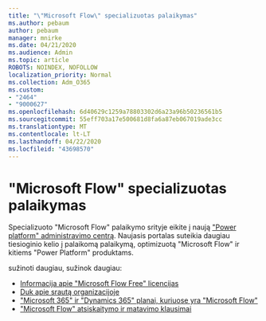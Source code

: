 ```yaml
---
title: "\"Microsoft Flow\" specializuotas palaikymas"
ms.author: pebaum
author: pebaum
manager: mnirke
ms.date: 04/21/2020
ms.audience: Admin
ms.topic: article
ROBOTS: NOINDEX, NOFOLLOW
localization_priority: Normal
ms.collection: Adm_O365
ms.custom:
- "2464"
- "9000627"
ms.openlocfilehash: 6d40629c1259a78803302d6a23a96b50236561b5
ms.sourcegitcommit: 55eff703a17e500681d8fa6a87eb067019ade3cc
ms.translationtype: MT
ms.contentlocale: lt-LT
ms.lasthandoff: 04/22/2020
ms.locfileid: "43698570"
---
```

# <a name="microsoft-flow-specialized-support"></a>"Microsoft Flow" specializuotas palaikymas

Specializuoto "Microsoft Flow" palaikymo srityje eikite į naują ["Power platform" administravimo centrą](https://aka.ms/flowadminsupport). Naujasis portalas suteikia daugiau tiesioginio kelio į palaikomą palaikymą, optimizuotą "Microsoft Flow" ir kitiems "Power Platform" produktams.

sužinoti daugiau, sužinok daugiau:
- [Informacija apie "Microsoft Flow Free" licencijas](https://go.microsoft.com/fwlink/?linkid=2095610)
- [Duk apie srautą organizacijoje](https://go.microsoft.com/fwlink/?linkid=2072608)
- ["Microsoft 365" ir "Dynamics 365" planai, kuriuose yra "Microsoft Flow"](https://go.microsoft.com/fwlink/?linkid=2072406)
- ["Microsoft Flow" atsiskaitymo ir matavimo klausimai](https://go.microsoft.com/fwlink/?linkid=2072612)